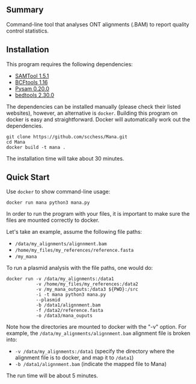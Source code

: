 ## Summary

Command-line tool that analyses ONT alignments (.BAM) to report quality control statistics.

## Installation

This program requires the following dependencies:

* [SAMTool 1.5.1](http://www.htslib.org)
* [BCFtools 1.16](http://www.htslib.org)
* [Pysam 0.20.0](https://pysam.readthedocs.io/en/latest/api.html)
* [bedtools 2.30.0](https://bedtools.readthedocs.io/en/latest)

The dependencies can be installed manually (please check their listed websites), however, an
alternative is `docker`. Building this program on docker is easy and straightforward. Docker
will automatically work out the dependencies.

    git clone https://github.com/scchess/Mana.git
    cd Mana
    docker build -t mana .

The installation time will take about 30 minutes.

## Quick Start

Use `docker` to show command-line usage:

    docker run mana python3 mana.py

In order to run the program with your files, it is important to make sure the files are mounted correctly to docker.

Let's take an example, assume the following file paths:

* `/data/my_alignments/alignnment.bam`
* `/home/my_files/my_references/reference.fasta`
* `/my_mana`

To run a plasmid analysis with the file paths, one would do:

    docker run -v /data/my_alignments:/data1
               -v /home/my_files/my_references:/data2
               -v /my_mana_outputs:/data3 ${PWD}:/src
               -i -t mana python3 mana.py
               --plasmid
               -b /data1/alignnment.bam
               -f /data2/reference.fasta
               -o /data3/mana_ouputs

Note how the directories are mounted to docker with the "-v" option. For example, the `/data/my_alignments/alignnment.bam` alignment file is broken into:

* `-v /data/my_alignments:/data1` (specify the directory where the alignment file is to docker, and map it to `/data1`)
* `-b /data1/alignnment.bam` (indicate the mapped file to Mana)

The run time will be about 5 minutes.

